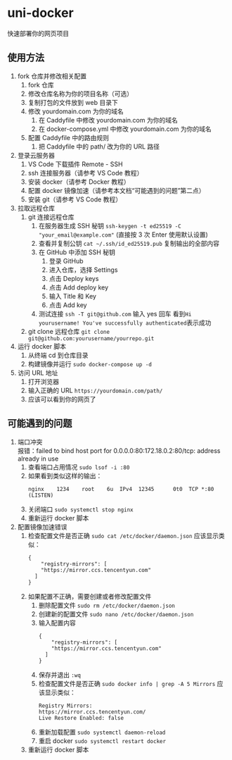 # uni-docker

快速部署你的网页项目

## 使用方法

1.  fork 仓库并修改相关配置
    1.  fork 仓库
    2.  修改仓库名称为你的项目名称（可选）
    3.  复制打包的文件放到 web 目录下
    4.  修改 yourdomain.com 为你的域名
        1.  在 Caddyfile 中修改 yourdomain.com 为你的域名
        2.  在 docker-compose.yml 中修改 yourdomain.com 为你的域名
    5.  配置 Caddyfile 中的路由规则
        1.  把 Caddyfile 中的 path/ 改为你的 URL 路径
2.  登录云服务器
    1.  VS Code 下载插件 Remote - SSH
    2.  ssh 连接服务器（请参考 VS Code 教程）
    3.  安装 docker（请参考 Docker 教程）
    4.  配置 docker 镜像加速（请参考本文档“可能遇到的问题”第二点）
    5.  安装 git（请参考 VS Code 教程）
3.  拉取远程仓库
    1. git 连接远程仓库
       1. 在服务器生成 SSH 秘钥 `ssh-keygen -t ed25519 -C "your_email@example.com"`
          (直接按 3 次 Enter 使用默认设置)
       2. 查看并复制公钥 `cat ~/.ssh/id_ed25519.pub`
          复制输出的全部内容
       3. 在 GitHub 中添加 SSH 秘钥
          1. 登录 GitHub
          2. 进入仓库，选择 Settings
          3. 点击 Deploy keys
          4. 点击 Add deploy key
          5. 输入 Title 和 Key
          6. 点击 Add key
       4. 测试连接 `ssh -T git@github.com`
          输入 yes 回车
          看到`Hi yourusername! You've successfully authenticated`表示成功
    2. git clone 远程仓库
       `git clone git@github.com:yourusername/yourrepo.git`
4.  运行 docker 脚本
    1.  从终端 cd 到仓库目录
    2.  构建镜像并运行 `sudo docker-compose up -d`
5.  访问 URL 地址
    1.  打开浏览器
    2.  输入正确的 URL `https://yourdomain.com/path/`
    3.  应该可以看到你的网页了

## 可能遇到的问题

1.  端口冲突  
    报错：failed to bind host port for 0.0.0.0:80:172.18.0.2:80/tcp: address already in use
    1.  查看端口占用情况 `sudo lsof -i :80`
    2.  如果看到类似这样的输出：
        ```
        nginx    1234    root    6u  IPv4  12345      0t0  TCP *:80 (LISTEN)
        ```
    3.  关闭端口 `sudo systemctl stop nginx`
    4.  重新运行 docker 脚本
2.  配置镜像加速错误
    1.  检查配置文件是否正确 `sudo cat /etc/docker/daemon.json`
        应该显示类似：
        ```
        {
            "registry-mirrors": [
            "https://mirror.ccs.tencentyun.com"
          ]
        }
        ```
    2.  如果配置不正确，需要创建或者修改配置文件
        1. 删除配置文件 `sudo rm /etc/docker/daemon.json`
        2. 创建新的配置文件 `sudo nano /etc/docker/daemon.json`
        3. 输入配置内容
           ```
           {
               "registry-mirrors": [
               "https://mirror.ccs.tencentyun.com"
             ]
           }
           ```
        4. 保存并退出 `:wq`
        5. 检查配置文件是否正确 `sudo docker info | grep -A 5 Mirrors`
           应该显示类似：
           ```
           Registry Mirrors:
           https://mirror.ccs.tencentyun.com/
           Live Restore Enabled: false
           ```
        6. 重新加载配置 `sudo systemctl daemon-reload`
        7. 重启 docker `sudo systemctl restart docker`
    3.  重新运行 docker 脚本
